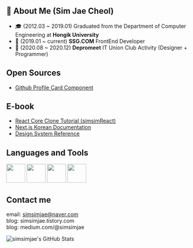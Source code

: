 ## 👨 About Me (Sim Jae Cheol)

- 🎓 (2012.03 ~ 2019.01) Graduated from the Department of Computer Engineering at **Hongik University**
- 🤔 (2019.01 ~ current) **SSG.COM** FrontEnd Developer
- 🌱 (2020.08 ~ 2020.12) **Depromeet** IT Union Club Activity (Designer + Programmer)

## Open Sources
- [Github Profile Card Component](https://github.com/simsimjae/github-profile-card-component)

## E-book
- [React Core Clone Tutorial (simsimReact)](https://simsimjae.gitbook.io/simsimreact)
- [Next.js Korean Documentation](https://simsimjae.gitbook.io/nextjs-korean-documentation/)
- [Design System Reference](https://simsimjae.gitbook.io/design-system-reference)

## Languages and Tools ##

<p align="left">
  <img src="https://media3.giphy.com/media/kdFc8fubgS31b8DsVu/giphy.webp" width="50">
  <img src="https://media3.giphy.com/media/ln7z2eWriiQAllfVcn/200w.webp" width="50">
  <img src="https://i.giphy.com/media/eNAsjO55tPbgaor7ma/200w.webp" width="50">
  <img src="https://i.giphy.com/media/IdyAQJVN2kVPNUrojM/200.webp" width="50">
</p>

## Contact me ##
email: simsimjae@naver.com  
blog: simsimjae.tistory.com  
blog: medium.com/@simsimjae  

![simsimjae's GitHub Stats](https://github-readme-stats.vercel.app/api?username=simsimjae&show_icons=true&count_private=true)
